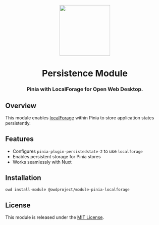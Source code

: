 <p align="center">
  <img width="160" height="160" src="https://avatars.githubusercontent.com/u/65117737?s=160&v=4" />
</p>
<h1 align="center">Persistence Module</h1>
<h3 align="center">
  Pinia with LocalForage for Open Web Desktop.
</h3>

## Overview

This module enables [localForage](https://www.npmjs.com/package/localforage) within Pinia to store application states persistently.

## Features
- Configures `pinia-plugin-persistedstate-2` to use `localforage`
- Enables persistent storage for Pinia stores
- Works seamlessly with Nuxt

## Installation

```bash
owd install-module @owdproject/module-pinia-localforage
```

## License

This module is released under the [MIT License](LICENSE).

